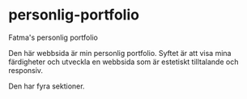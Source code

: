 # personlig-portfolio
Fatma's personlig portfolio

Den här webbsida är min personlig portfolio. 
Syftet är att visa mina färdigheter och utveckla en webbsida som är estetiskt tilltalande och responsiv.

Den har fyra sektioner.
